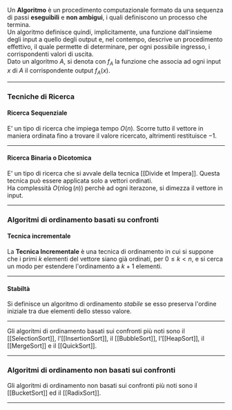 Un **Algoritmo** è un procedimento computazionale formato da una sequenza di passi **eseguibili** e **non ambigui**, i quali definiscono un processo che termina.<br />
Un algoritmo definisce quindi, implicitamente, una funzione dall'insieme degli input a quello degli output e, nel contempo, descrive un procedimento effettivo, il quale permette di determinare, per ogni possibile ingresso, i corrispondenti valori di uscita.<br />
Dato un algoritmo $A$, si denota con $f_{A}$ la funzione che associa ad ogni input $x$ di $A$ il corrispondente output $f_{A}(x)$.<br />

---------------------------------------------------------------

### Tecniche di Ricerca ###
#### Ricerca Sequenziale ####

E' un tipo di ricerca che impiega tempo $O(n)$. Scorre tutto il vettore in maniera ordinata fino a trovare il valore ricercato, altrimenti restituisce $-1$.<br />

--------------------------------------------------------------

#### Ricerca Binaria o Dicotomica ####

E' un tipo di ricerca che si avvale della tecnica [[Divide et Impera]]. Questa tecnica può essere applicata solo a vettori ordinati.<br />
Ha complessità $O(n\log(n))$ perchè ad ogni iterazone, si dimezza il vettore in input.<br />

--------------------------------------------------------------

### Algoritmi di ordinamento basati su confronti ###

#### Tecnica incrementale ####

La **Tecnica Incrementale** è una tecnica di ordinamento in cui si suppone che i primi $k$ elementi del vettore siano già ordinati, per $0 \leq k < n$, e si cerca un modo per estendere l'ordinamento a $k+1$ elementi.<br />

--------------------------------------------------------------

#### Stabiltà ####

Si definisce un algoritmo di ordinamento _stabile_ se esso preserva l'ordine iniziale tra due elementi dello stesso valore.<br />

--------------------------------------------------------------

Gli algoritmi di ordinamento basati sui confronti più noti sono il [[SelectionSort]], l'[[InsertionSort]], il [[BubbleSort]], l'[[HeapSort]], il [[MergeSort]] e il [[QuickSort]].<br />

--------------------------------------------------------------

### Algoritmi di ordinamento non basati sui confronti ###

Gli algoritmi di ordinamento non basati sui confronti più noti sono il [[BucketSort]] ed il [[RadixSort]].<br />

--------------------------------------------------------------



